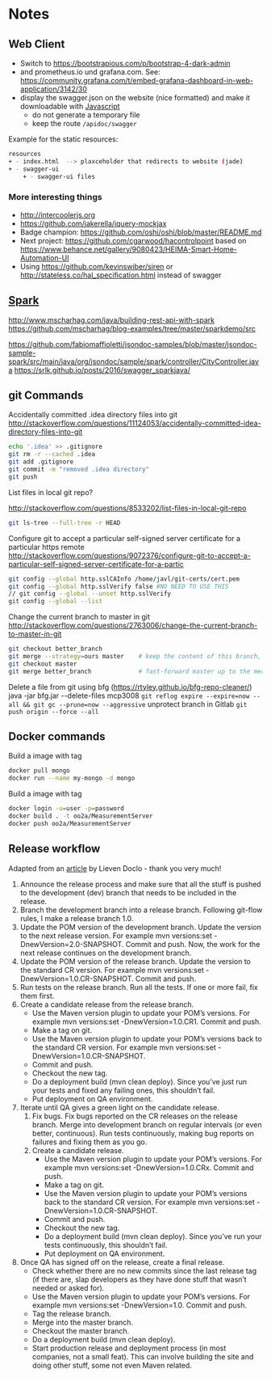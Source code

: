 # Notes

## Web Client

- Switch to <https://bootstrapious.com/p/bootstrap-4-dark-admin>
- and prometheus.io und grafana.com. See: <https://community.grafana.com/t/embed-grafana-dashboard-in-web-application/3142/30>
- display the swagger.json on the website (nice formatted) and make it downloadable with [Javascript](http://stackoverflow.com/questions/4184944/javascript-download-data-to-file-from-content-within-the-page)
  - do not generate a temporary file
  - keep the route ```/apidoc/swagger```

Example for the static resources:

```bash
resources
+ - index.html  --> plaxceholder that redirects to website (jade)
+ - swagger-ui
    + - swagger-ui files
```

### More interesting things

- <http://intercoolerjs.org>
- <https://github.com/jakerella/jquery-mockjax>
- Badge champion: <https://github.com/oshi/oshi/blob/master/README.md>
- Next project: <https://github.com/cgarwood/hacontrolpoint> based on <https://www.behance.net/gallery/9080423/HEIMA-Smart-Home-Automation-UI>
- Using <https://github.com/kevinswiber/siren> or <http://stateless.co/hal_specification.html> instead of swagger

## [Spark](http://sparkjava.com/)

<http://www.mscharhag.com/java/building-rest-api-with-spark>
<https://github.com/mscharhag/blog-examples/tree/master/sparkdemo/src>

<https://github.com/fabiomaffioletti/jsondoc-samples/blob/master/jsondoc-sample-spark/src/main/java/org/jsondoc/sample/spark/controller/CityController.java>
<https://srlk.github.io/posts/2016/swagger_sparkjava/>

## git Commands

Accidentally committed .idea directory files into git
<http://stackoverflow.com/questions/11124053/accidentally-committed-idea-directory-files-into-git>

```bash
echo '.idea' >> .gitignore
git rm -r --cached .idea
git add .gitignore
git commit -m "removed .idea directory"
git push
```

List files in local git repo?

<http://stackoverflow.com/questions/8533202/list-files-in-local-git-repo>

```bash
git ls-tree --full-tree -r HEAD
```

Configure git to accept a particular self-signed server certificate for a particular https remote
<http://stackoverflow.com/questions/9072376/configure-git-to-accept-a-particular-self-signed-server-certificate-for-a-partic>

```bash
git config --global http.sslCAInfo /home/javl/git-certs/cert.pem
git config --global http.sslVerify false #NO NEED TO USE THIS
// git config --global --unset http.sslVerify
git config --global --list
```

Change the current branch to master in git
<http://stackoverflow.com/questions/2763006/change-the-current-branch-to-master-in-git>

```bash
git checkout better_branch
git merge --strategy=ours master    # keep the content of this branch, but record a merge
git checkout master
git merge better_branch             # fast-forward master up to the merge
```

Delete a file from git using bfg (<https://rtyley.github.io/bfg-repo-cleaner/>)
java -jar bfg.jar --delete-files mcp3008
```git reflog expire --expire=now --all && git gc --prune=now --aggressive```
unprotect branch in Gitlab
```git push origin --force --all```

## Docker commands

Build a image with tag

```bash
docker pull mongo
docker run --name my-mongo -d mongo
```

Build a image with tag

```bash
docker login -u=user -p=password
docker build . -t oo2a/MeasurementServer
docker push oo2a/MeasurementServer
```

## Release workflow

Adapted from an [article](https://dzone.com/articles/why-i-never-use-maven-release) by Lieven Doclo - thank you very much!

1. Announce the release process and make sure that all the stuff is pushed to the development (dev) branch that needs to be included in the release.
2. Branch the development branch into a release branch. Following git-flow rules, I make a release branch 1.0.
3. Update the POM version of the development branch. Update the version to the next release version. For example mvn versions:set -DnewVersion=2.0-SNAPSHOT. Commit and push. Now, the work for the next release continues on the development branch.
4. Update the POM version of the release branch. Update the version to the standard CR version. For example mvn versions:set -DnewVersion=1.0.CR-SNAPSHOT. Commit and push.
5. Run tests on the release branch. Run all the tests. If one or more fail, fix them first.
6. Create a candidate release from the release branch.
    - Use the Maven version plugin to update your POM’s versions. For example mvn versions:set -DnewVersion=1.0.CR1. Commit and push.
    - Make a tag on git.
    - Use the Maven version plugin to update your POM’s versions back to the standard CR version. For example mvn versions:set -DnewVersion=1.0.CR-SNAPSHOT.
    - Commit and push.
    - Checkout the new tag.
    - Do a deployment build (mvn clean deploy). Since you’ve just run your tests and fixed any failing ones, this shouldn’t fail.
    - Put deployment on QA environment.
7. Iterate until QA gives a green light on the candidate release.
    1. Fix bugs. Fix bugs reported on the CR releases on the release branch. Merge into development branch on regular intervals (or even better, continuous). Run tests continuously, making bug reports on failures and fixing them as you go.
    2. Create a candidate release.
        - Use the Maven version plugin to update your POM’s versions. For example mvn versions:set -DnewVersion=1.0.CRx. Commit and push.
        - Make a tag on git.
        - Use the Maven version plugin to update your POM’s versions back to the standard CR version. For example mvn versions:set -DnewVersion=1.0.CR-SNAPSHOT.
        - Commit and push.
        - Checkout the new tag.
        - Do a deployment build (mvn clean deploy). Since you’ve run your tests continuously, this shouldn’t fail.
        - Put deployment on QA environment.
8. Once QA has signed off on the release, create a final release.
    - Check whether there are no new commits since the last release tag (if there are, slap developers as they have done stuff that wasn’t needed or asked for).
    - Use the Maven version plugin to update your POM’s versions. For example mvn versions:set -DnewVersion=1.0. Commit and push.
    - Tag the release branch.
    - Merge into the master branch.
    - Checkout the master branch.
    - Do a deployment build (mvn clean deploy).
    - Start production release and deployment process (in most companies, not a small feat). This can involve building the site and doing other stuff, some not even Maven related.